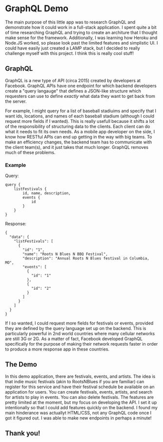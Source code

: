 # GraphQL Demo

The main purpose of this little app was to research GraphQL and demonstrate how it could work in a full-stack application. I spent quite a bit of time researching GraphQL and trying to create an architure that I thought make sense for the framework. Additionally, I was learning how Heroku and Node.JS worked, so please look past the limited features and simplistic UI. I could have easily just created a LAMP stack, but I decided to really challenge myself with this project. I think this is really cool stuff!

## GraphQL

GraphQL is a new type of API (circa 2015) created by developers at Facebook. GraphQL APIs have one endpoint for which backend developers create a "query langauge" that defines  a JSON-like structure which requesters can use to define _exactly_ what data they want to get back from the server.

For example, I might query for a list of baseball stadiuims and specify that I want ids, locations, and names of each baseball stadium (although I could request more fields if I wanted). This is really usefull because it shifts a lot of the responsibility of structuring data to the clients. Each client can do what it needs to fit its own needs. As a mobile app developer on the side, I know how RESTful APIs can end up getting in the way with big teams. To make an efficiency changes, the backend team has to communicate with the client team(s), and it just takes that much longer. GraphQL removes much of these problems.

### Example 

Query:
```
query {
    listFestivals {
        id, name, description,
        events {
            id
        }
    }
}
```

Response:
```
{
  "data": {
    "listFestivals": [
      {
        "id": "1",
        "name": "Roots N Blues N BBQ Festival",
        "description": "Annual Roots N Blues festival in Columbia, MO",
        "events": [
          {
            "id": "1"
          },
          {
            "id": "2"
          }
        ]
      }
    ]
  }
}
```

If I so wanted, I could request more fields for festivals or events, provided they are defined by the query language set up on the backend. This is particularly powerful in 2nd world countries where many cellular networks are still 3G or 2G. As a matter of fact, Facebook developed GraphQL specifically for the purpose of making their network requests faster in order to produce a more response app in these countries.

## The Demo

In this demo application, there are festivals, events, and artists. The idea is that indie music festivals (akin to RootsNBlues if you are familiar) can register for this service and have their festival schedule be available on an application for users. You can create festivals, events, artists, and search for artists to play in events. You can also delete festivals. The features are pretty limited at the moment, but my focus on developing the API. I set it up intentionally so that I could add features quickly on the backend. I found my main hinderance was actuallyt HTML/CSS, not any GraphQL code once I got it figured out. I was able to make new endpoints in perhaps a minute!

## Thank you!